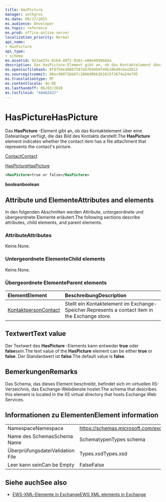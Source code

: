 ```yaml
---
title: HasPicture
manager: sethgros
ms.date: 09/17/2015
ms.audience: Developer
ms.topic: reference
ms.prod: office-online-server
localization_priority: Normal
api_name:
- HasPicture
api_type:
- schema
ms.assetid: 922a43fe-01bd-49f2-9261-e00e4699b8da
description: Das HasPicture-Element gibt an, ob das Kontaktelement über eine Dateianlage verfügt, die das Bild des Kontakts darstellt.
ms.openlocfilehash: 0f0758e38807587d47b9469f40b10bd9c6ea5012
ms.sourcegitcommit: 88ec988f2bb67c1866d06b361615f3674a24e795
ms.translationtype: MT
ms.contentlocale: de-DE
ms.lasthandoff: 06/03/2020
ms.locfileid: "44462437"
---
```

# <a name="haspicture"></a><span data-ttu-id="88fd4-103">HasPicture</span><span class="sxs-lookup"><span data-stu-id="88fd4-103">HasPicture</span></span>

<span data-ttu-id="88fd4-104">Das **HasPicture** -Element gibt an, ob das Kontaktelement über eine Dateianlage verfügt, die das Bild des Kontakts darstellt.</span><span class="sxs-lookup"><span data-stu-id="88fd4-104">The **HasPicture** element indicates whether the contact item has a file attachment that represents the contact's picture.</span></span> 
  
[<span data-ttu-id="88fd4-105">Contact</span><span class="sxs-lookup"><span data-stu-id="88fd4-105">Contact</span></span>](contact.md)
  
[<span data-ttu-id="88fd4-106">HasPicture</span><span class="sxs-lookup"><span data-stu-id="88fd4-106">HasPicture</span></span>](haspicture.md)
  
```xml
<HasPicture>true or false</HasPicture>
```

 <span data-ttu-id="88fd4-107">**boolean**</span><span class="sxs-lookup"><span data-stu-id="88fd4-107">**boolean**</span></span>
## <a name="attributes-and-elements"></a><span data-ttu-id="88fd4-108">Attribute und Elemente</span><span class="sxs-lookup"><span data-stu-id="88fd4-108">Attributes and elements</span></span>

<span data-ttu-id="88fd4-109">In den folgenden Abschnitten werden Attribute, untergeordnete und übergeordnete Elemente erläutert.</span><span class="sxs-lookup"><span data-stu-id="88fd4-109">The following sections describe attributes, child elements, and parent elements.</span></span>
  
### <a name="attributes"></a><span data-ttu-id="88fd4-110">Attribute</span><span class="sxs-lookup"><span data-stu-id="88fd4-110">Attributes</span></span>

<span data-ttu-id="88fd4-111">Keine.</span><span class="sxs-lookup"><span data-stu-id="88fd4-111">None.</span></span>
  
### <a name="child-elements"></a><span data-ttu-id="88fd4-112">Untergeordnete Elemente</span><span class="sxs-lookup"><span data-stu-id="88fd4-112">Child elements</span></span>

<span data-ttu-id="88fd4-113">Keine.</span><span class="sxs-lookup"><span data-stu-id="88fd4-113">None.</span></span>
  
### <a name="parent-elements"></a><span data-ttu-id="88fd4-114">Übergeordnete Elemente</span><span class="sxs-lookup"><span data-stu-id="88fd4-114">Parent elements</span></span>

|<span data-ttu-id="88fd4-115">**Element**</span><span class="sxs-lookup"><span data-stu-id="88fd4-115">**Element**</span></span>|<span data-ttu-id="88fd4-116">**Beschreibung**</span><span class="sxs-lookup"><span data-stu-id="88fd4-116">**Description**</span></span>|
|:-----|:-----|
|[<span data-ttu-id="88fd4-117">Kontaktperson</span><span class="sxs-lookup"><span data-stu-id="88fd4-117">Contact</span></span>](contact.md) <br/> |<span data-ttu-id="88fd4-118">Stellt ein Kontaktelement im Exchange-Speicher.</span><span class="sxs-lookup"><span data-stu-id="88fd4-118">Represents a contact item in the Exchange store.</span></span>  <br/> |
   
## <a name="text-value"></a><span data-ttu-id="88fd4-119">Textwert</span><span class="sxs-lookup"><span data-stu-id="88fd4-119">Text value</span></span>

<span data-ttu-id="88fd4-120">Der Textwert des **HasPicture** -Elements kann entweder **true** oder **false**sein.</span><span class="sxs-lookup"><span data-stu-id="88fd4-120">The text value of the **HasPicture** element can be either **true** or **false**.</span></span> <span data-ttu-id="88fd4-121">Der Standardwert ist **false**.</span><span class="sxs-lookup"><span data-stu-id="88fd4-121">The default value is **false**.</span></span>
  
## <a name="remarks"></a><span data-ttu-id="88fd4-122">Bemerkungen</span><span class="sxs-lookup"><span data-stu-id="88fd4-122">Remarks</span></span>

<span data-ttu-id="88fd4-123">Das Schema, das dieses Element beschreibt, befindet sich im virtuellen IIS-Verzeichnis, das Exchange-Webdienste hostet.</span><span class="sxs-lookup"><span data-stu-id="88fd4-123">The schema that describes this element is located in the IIS virtual directory that hosts Exchange Web Services.</span></span>
  
## <a name="element-information"></a><span data-ttu-id="88fd4-124">Informationen zu Elementen</span><span class="sxs-lookup"><span data-stu-id="88fd4-124">Element information</span></span>

|||
|:-----|:-----|
|<span data-ttu-id="88fd4-125">Namespace</span><span class="sxs-lookup"><span data-stu-id="88fd4-125">Namespace</span></span>  <br/> |https://schemas.microsoft.com/exchange/services/2006/types  <br/> |
|<span data-ttu-id="88fd4-126">Name des Schemas</span><span class="sxs-lookup"><span data-stu-id="88fd4-126">Schema Name</span></span>  <br/> |<span data-ttu-id="88fd4-127">Schematypen</span><span class="sxs-lookup"><span data-stu-id="88fd4-127">Types schema</span></span>  <br/> |
|<span data-ttu-id="88fd4-128">Überprüfungsdatei</span><span class="sxs-lookup"><span data-stu-id="88fd4-128">Validation File</span></span>  <br/> |<span data-ttu-id="88fd4-129">Types.xsd</span><span class="sxs-lookup"><span data-stu-id="88fd4-129">Types.xsd</span></span>  <br/> |
|<span data-ttu-id="88fd4-130">Leer kann sein</span><span class="sxs-lookup"><span data-stu-id="88fd4-130">Can be Empty</span></span>  <br/> |<span data-ttu-id="88fd4-131">False</span><span class="sxs-lookup"><span data-stu-id="88fd4-131">False</span></span>  <br/> |
   
## <a name="see-also"></a><span data-ttu-id="88fd4-132">Siehe auch</span><span class="sxs-lookup"><span data-stu-id="88fd4-132">See also</span></span>



- [<span data-ttu-id="88fd4-133">EWS-XML-Elemente in Exchange</span><span class="sxs-lookup"><span data-stu-id="88fd4-133">EWS XML elements in Exchange</span></span>](ews-xml-elements-in-exchange.md)

